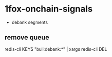 # 1fox-onchain-signals
 - debank segments

## remove queue
redis-cli KEYS "bull:debank:*" | xargs redis-cli DEL